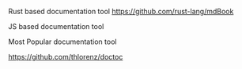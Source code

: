 
Rust based documentation tool
https://github.com/rust-lang/mdBook

JS based documentation tool
<!-- CodeDoc -->


Most Popular documentation tool
<!-- Gitbook -->


<!-- Create a Table of contents markdown easily -->
https://github.com/thlorenz/doctoc
